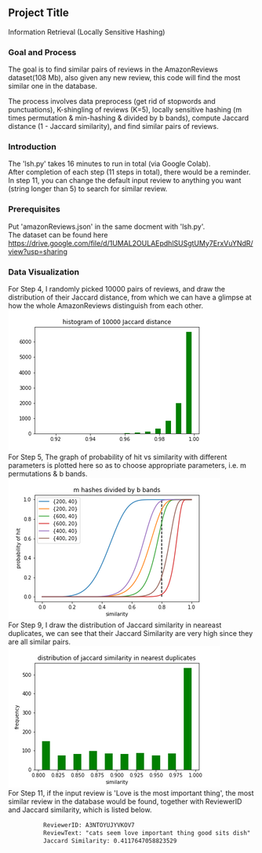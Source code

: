 ## Project Title

Information Retrieval (Locally Sensitive Hashing)

### Goal and Process

The goal is to find similar pairs of reviews in the AmazonReviews dataset(108 Mb), also given any new review, this code will find the most similar one in the database.  

The process involves data preprocess (get rid of stopwords and punctuations), K-shingling of reviews (K=5), locally sensitive hashing (m times permutation & min-hashing & divided by b bands), compute Jaccard distance (1 - Jaccard similarity), and find similar pairs of reviews.

### Introduction

The 'lsh.py' takes 16 minutes to run in total (via Google Colab).  
After completion of each step (11 steps in total), there would be a reminder.  
In step 11, you can change the default input review to anything you want (string longer than 5) to search for similar review.

### Prerequisites

Put 'amazonReviews.json' in the same docment with 'lsh.py'.  
The dataset can be found here https://drive.google.com/file/d/1UMAL2OULAEpdhlSUSgtUMy7ErxVuYNdR/view?usp=sharing

### Data Visualization

For Step 4, I randomly picked 10000 pairs of reviews, and draw the distribution of their Jaccard distance, from which we can have a glimpse at how the whole AmazonReviews distinguish from each other.
![Image](https://github.com/MianWang123/Information-Retrieval/blob/master/pics/Jaccard%20distance%20of%2010000%20pairs.png)  
For Step 5, The graph of probability of hit vs similarity with different parameters is plotted here so as to choose appropriate parameters, i.e. m permutations & b bands.  
![Image](https://github.com/MianWang123/Information-Retrieval/blob/master/pics/probability%20of%20hit.png)  
For Step 9, I draw the distribution of Jaccard similarity in neareast duplicates, we can see that their Jaccard Similarity are very high since they are all similar pairs.  
![Image](https://github.com/MianWang123/Information-Retrieval/blob/master/pics/Jaccard%20similarity%20distribution%20of%20nearest%20duplicates.png)  
For Step 11, if the input review is 'Love is the most important thing', the most similar review in the database would be found, together with ReviewerID and Jaccard similarity, which is listed below.

              ReviewerID: A3NTOYUJYVKOV7 
              ReviewText: "cats seem love important thing good sits dish" 
              Jaccard Similarity: 0.4117647058823529
